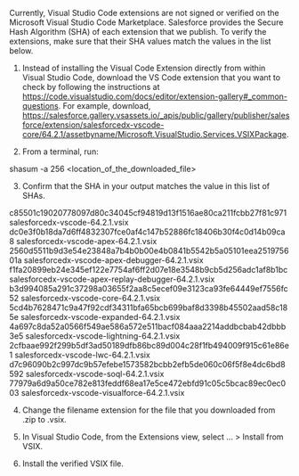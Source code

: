 Currently, Visual Studio Code extensions are not signed or verified on the
Microsoft Visual Studio Code Marketplace. Salesforce provides the Secure Hash
Algorithm (SHA) of each extension that we publish. To verify the extensions,
make sure that their SHA values match the values in the list below.

1. Instead of installing the Visual Code Extension directly from within Visual
   Studio Code, download the VS Code extension that you want to check by
   following the instructions at
   https://code.visualstudio.com/docs/editor/extension-gallery#_common-questions.
   For example, download,
   https://salesforce.gallery.vsassets.io/_apis/public/gallery/publisher/salesforce/extension/salesforcedx-vscode-core/64.2.1/assetbyname/Microsoft.VisualStudio.Services.VSIXPackage.

2. From a terminal, run:

shasum -a 256 <location_of_the_downloaded_file>

3. Confirm that the SHA in your output matches the value in this list of SHAs.

c85501c19020778097d80c34045cf94819d13f1516ae80ca211fcbb27f81c971  salesforcedx-vscode-64.2.1.vsix
dc0e3f0b18da7d6ff4832307fce0af4c147b52886fc18406b30f4c0d14b09ca8  salesforcedx-vscode-apex-64.2.1.vsix
2560d5511b9d3e54e23848a7b4b0b00e4b0841b5542b5a05101eea251975601a  salesforcedx-vscode-apex-debugger-64.2.1.vsix
f1fa20899eb24e345ef122e7754af6ff2d07e18e3548b9cb5d256adc1af8b1bc  salesforcedx-vscode-apex-replay-debugger-64.2.1.vsix
b3d994085a291c37298a03655f2aa8c5ecef09e3123ca93fe64449ef7556fc52  salesforcedx-vscode-core-64.2.1.vsix
5cd4b7628471c9a47f92cdf34311bfa65bcb699baf8d3398b45502aad58c185e  salesforcedx-vscode-expanded-64.2.1.vsix
4a697c8da52a0566f549ae586a572e511bacf084aaa2214addbcbab42dbbb3e5  salesforcedx-vscode-lightning-64.2.1.vsix
2cfbaae992f299b5df3ad50189dfb86bc89d004c28f1fb494009f915c61e86e1  salesforcedx-vscode-lwc-64.2.1.vsix
d7c96090b2c997dc9b57efebe1573582bcbb2efb5de060c06f5f8e4dc6bd8592  salesforcedx-vscode-soql-64.2.1.vsix
77979a6d9a50ce782e813feddf68ea17e5ce472ebfd91c05c5bcac89ec0ec003  salesforcedx-vscode-visualforce-64.2.1.vsix


4. Change the filename extension for the file that you downloaded from .zip to
.vsix.

5. In Visual Studio Code, from the Extensions view, select ... > Install from
VSIX.

6. Install the verified VSIX file.
